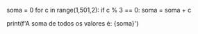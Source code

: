 soma = 0
for c in range(1,501,2):
    if c % 3 == 0:
        soma = soma + c 
        
print(f'A soma de todos os valores é: {soma}')
    
        
